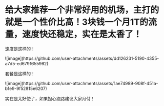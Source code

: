 # 给大家推荐一个非常好用的机场，主打的就是一个性价比高！3块钱一个月1T的流量，速度快还稳定，实在是太香了！
<p>速度是这样的！</p>
![image](https://github.com/user-attachments/assets/dd126231-5190-4355-a7d5-ed679f655962)
<p>套餐是这样的！</p>
![image](https://github.com/user-attachments/assets/1ae74989-908f-451a-b1e9-9f52815e6207)
<p>实在是太好使了，如果担心跑路建议大家月付！</p>
